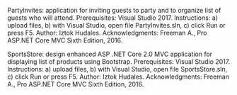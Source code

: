 PartyInvites: application for inviting guests to party and to organize list of guests who will attend.
Prerequisites: Visual Studio 2017.
Instructions: a) upload files, b) with Visual Studio, open file PartyInvites.sln, c) click Run or press F5.
Author: Iztok Hudales.
Acknowledgments: Freeman A., Pro ASP.NET Core MVC Sixth Edition, 2016.

SportsStore: design enhanced ASP .NET Core 2.0 MVC application for displaying list of products using Bootstrap.
Prerequisites: Visual Studio 2017.
Instructions: a) upload files, b) with Visual Studio, open file SportsStore.sln, c) click Run or press F5.
Author: Iztok Hudales.
Acknowledgments: Freeman A., Pro ASP.NET Core MVC Sixth Edition, 2016.
